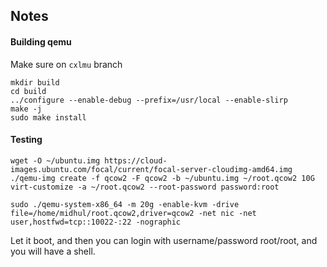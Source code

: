 ## Notes

#### Building qemu
Make sure on `cxlmu` branch

```
mkdir build
cd build
../configure --enable-debug --prefix=/usr/local --enable-slirp
make -j
sudo make install
```

#### Testing

```
wget -O ~/ubuntu.img https://cloud-images.ubuntu.com/focal/current/focal-server-cloudimg-amd64.img
./qemu-img create -f qcow2 -F qcow2 -b ~/ubuntu.img ~/root.qcow2 10G
virt-customize -a ~/root.qcow2 --root-password password:root
```

```
sudo ./qemu-system-x86_64 -m 20g -enable-kvm -drive file=/home/midhul/root.qcow2,driver=qcow2 -net nic -net user,hostfwd=tcp::10022-:22 -nographic
```

Let it boot, and then you can login with username/password root/root, and you will have a shell.
